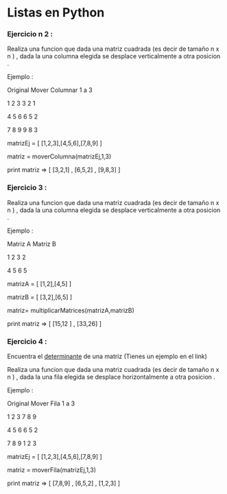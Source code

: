 # Listas en Python




### **Ejercicio n 2 :**

Realiza una funcion que dada una matriz cuadrada \(es decir de tamaño n x n \) , dada la una columna elegida se desplace verticalmente a otra posicion .

Ejemplo :

Original          Mover Columnar 1 a 3

1 2 3                3 2 1

4 5 6                6 5 2

7 8 9                9 8 3

matrizEj = \[ \[1,2,3\],\[4,5,6\],\[7,8,9\] \]

matriz = moverColumna\(matrizEj,1,3\)

print matriz     =&gt; \[ \[3,2,1\] , \[6,5,2\] , \[9,8,3\] \]

### Ejercicio 3 :

Realiza una funcion que dada una matriz cuadrada \(es decir de tamaño n x n \) , dada la una columna elegida se desplace verticalmente a otra posicion .

Ejemplo :

Matriz A                Matriz B

1 2                         3 2

4 5                         6 5

matrizA = \[ \[1,2\],\[4,5\] \]

matrizB = \[ \[3,2\],\[6,5\] \]

matriz= multiplicarMatrices\(matrizA,matrizB\)

print matriz =&gt; \[ \[15,12 \] , \[33,26\] \]

### Ejercicio 4 :

Encuentra el [determinante](http://www.vitutor.com/algebra/determinantes/calculo.html) de una matriz \(Tienes un ejemplo en el link\)


<!--sec data-title="Ejercicio 1" data-id="section0" data-show=true data-collapse:true ces-->

Realiza una funcion que dada una matriz cuadrada \(es decir de tamaño n x n \) , dada la una fila elegida se desplace horizontalmente  a otra posicion .

Ejemplo :

Original              Mover Fila 1 a 3

1 2 3                           7 8 9

4 5 6                           6 5 2

7 8 9                           1 2 3

matrizEj = \[ \[1,2,3\],\[4,5,6\],\[7,8,9\] \]

matriz = moverFila\(matrizEj,1,3\)

print matriz =&gt; \[ \[7,8,9\] , \[6,5,2\] , \[1,2,3\] \]

<!--endsec-->


